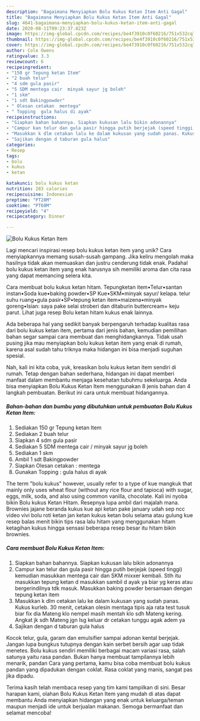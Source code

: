 ```yaml
---
description: "Bagaimana Menyiapkan Bolu Kukus Ketan Item Anti Gagal"
title: "Bagaimana Menyiapkan Bolu Kukus Ketan Item Anti Gagal"
slug: 4641-bagaimana-menyiapkan-bolu-kukus-ketan-item-anti-gagal
date: 2020-08-11T09:23:37.823Z
image: https://img-global.cpcdn.com/recipes/be4f3910c0f60216/751x532cq70/bolu-kukus-ketan-item-foto-resep-utama.jpg
thumbnail: https://img-global.cpcdn.com/recipes/be4f3910c0f60216/751x532cq70/bolu-kukus-ketan-item-foto-resep-utama.jpg
cover: https://img-global.cpcdn.com/recipes/be4f3910c0f60216/751x532cq70/bolu-kukus-ketan-item-foto-resep-utama.jpg
author: Cole Owens
ratingvalue: 3.3
reviewcount: 6
recipeingredient:
- "150 gr Tepung ketan Item"
- "2 buah telur"
- "4 sdm gula pasir"
- "5 SDM mentega cair  minyak sayur jg boleh"
- "1 skm"
- "1 sdt Bakingpowder"
- " Olesan cetakan  mentega"
- " Topping  gula halus di ayak"
recipeinstructions:
- "Siapkan bahan bahannya. Siapkan kukusan lalu bikin adonannya"
- "Campur kan telur dan gula pasir hingga putih berjejak (speed tinggi) kemudian masukkan mentega cair dan SKM mixxer kembali. Stlh itu masukkan tepung ketan d masukkan sambil d ayak ya biar yg keras atau bergerindilnya tdk masuk. Masukkan baking powder bersamaan dengan tepung ketan item"
- "Masukkan k dlm cetakan lalu ke dalam kukusan yang sudah panas. Kukus kurleb. 30 menit, cetakan olesin mentaga tipis aja rata test tusuk biar fix dia Mateng klo nempel masih mentah klo sdh Mateng kering. Angkat jk sdh Mateng jgn lsg keluar dr cetakan tunggu agak adem ya"
- "Sajikan dengan d taburan gula halus"
categories:
- Resep
tags:
- bolu
- kukus
- ketan

katakunci: bolu kukus ketan 
nutrition: 283 calories
recipecuisine: Indonesian
preptime: "PT28M"
cooktime: "PT60M"
recipeyield: "4"
recipecategory: Dinner

---
```



![Bolu Kukus Ketan Item](https://img-global.cpcdn.com/recipes/be4f3910c0f60216/751x532cq70/bolu-kukus-ketan-item-foto-resep-utama.jpg)

Lagi mencari inspirasi resep bolu kukus ketan item yang unik? Cara menyiapkannya memang susah-susah gampang. Jika keliru mengolah maka hasilnya tidak akan memuaskan dan justru cenderung tidak enak. Padahal bolu kukus ketan item yang enak harusnya sih memiliki aroma dan cita rasa yang dapat memancing selera kita.

Cara membuat bolu kukus ketan hitam. Tepungketan item•Telur•santan instan•Soda kue•baking powder•SP Kue•SKM•minyak sayur/ kelapa. telur suhu ruang•gula pasir•SP•tepung ketan item•maizena•minyak goreng•Isian: saya pake selai stroberi dan ditaburin buttercream+ keju parut. Lihat juga resep Bolu ketan hitam kukus enak lainnya.

Ada beberapa hal yang sedikit banyak berpengaruh terhadap kualitas rasa dari bolu kukus ketan item, pertama dari jenis bahan, kemudian pemilihan bahan segar sampai cara membuat dan menghidangkannya. Tidak usah pusing jika mau menyiapkan bolu kukus ketan item yang enak di rumah, karena asal sudah tahu triknya maka hidangan ini bisa menjadi suguhan spesial.


Nah, kali ini kita coba, yuk, kreasikan bolu kukus ketan item sendiri di rumah. Tetap dengan bahan sederhana, hidangan ini dapat memberi manfaat dalam membantu menjaga kesehatan tubuhmu sekeluarga. Anda bisa menyiapkan Bolu Kukus Ketan Item menggunakan 8 jenis bahan dan 4 langkah pembuatan. Berikut ini cara untuk membuat hidangannya.

<!--inarticleads1-->

##### Bahan-bahan dan bumbu yang dibutuhkan untuk pembuatan Bolu Kukus Ketan Item:

1. Sediakan 150 gr Tepung ketan Item
1. Sediakan 2 buah telur
1. Siapkan 4 sdm gula pasir
1. Sediakan 5 SDM mentega cair / minyak sayur jg boleh
1. Sediakan 1 skm
1. Ambil 1 sdt Bakingpowder
1. Siapkan  Olesan cetakan : mentega
1. Gunakan  Topping : gula halus di ayak


The term &#34;bolu kukus&#34; however, usually refer to a type of kue mangkuk that mainly only uses wheat flour (without any rice flour and tapioca) with sugar, eggs, milk, soda, and also using common vanilla, chocolate. Kali ini nyoba bikin Bolu kukus Ketan Hitam. Resepnya lupa ambil dari majalah mana. Brownies jajane beranda kukus kue api ketan pake january udah sep ncc video vivi bolu roti ketan jan ketan kukus ketan bolu selama atau gulung kue resep balas menit bikin tips rasa lalu hitam yang menggunakan hitam ketagihan kukus hingga sensasi beberapa resep besar itu hitam bikin brownies. 

<!--inarticleads2-->

##### Cara membuat Bolu Kukus Ketan Item:

1. Siapkan bahan bahannya. Siapkan kukusan lalu bikin adonannya
1. Campur kan telur dan gula pasir hingga putih berjejak (speed tinggi) kemudian masukkan mentega cair dan SKM mixxer kembali. Stlh itu masukkan tepung ketan d masukkan sambil d ayak ya biar yg keras atau bergerindilnya tdk masuk. Masukkan baking powder bersamaan dengan tepung ketan item
1. Masukkan k dlm cetakan lalu ke dalam kukusan yang sudah panas. Kukus kurleb. 30 menit, cetakan olesin mentaga tipis aja rata test tusuk biar fix dia Mateng klo nempel masih mentah klo sdh Mateng kering. Angkat jk sdh Mateng jgn lsg keluar dr cetakan tunggu agak adem ya
1. Sajikan dengan d taburan gula halus


Kocok telur, gula, garam dan emulsifier sampai adonan kental berjejak. Jangan lupa bungkus tutupnya dengan kain serbet bersih agar uap tidak menetes. Bolu kukus sendiri memiliki berbagai macam variasi rasa, salah satunya yaitu rasa pandan. Bukan hanya membuat tampilannya lebih menarik, pandan Cara yang pertama, kamu bisa coba membuat bolu kukus pandan yang dipadukan dengan coklat. Rasa coklat yang manis, sangat pas jika dipadu. 

Terima kasih telah membaca resep yang tim kami tampilkan di sini. Besar harapan kami, olahan Bolu Kukus Ketan Item yang mudah di atas dapat membantu Anda menyiapkan hidangan yang enak untuk keluarga/teman maupun menjadi ide untuk berjualan makanan. Semoga bermanfaat dan selamat mencoba!
